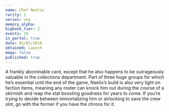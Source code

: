 ```yaml
---
name: Chef Neelix
rarity: 1
series: voy
memory_alpha:
bigbook_tier: 2
events: 16
in_portal: true
date: 01/01/2016
obtained: Launch
mega: false
published: true
---
```


A frankly abominable card, except that he also happens to be outrageously valuable in the collections department. Part of three huge groups for which he’s essential until the end of the game, Neelix’s build is also very light on faction items, meaning any roster can knock him out during the course of a skirmish and reap the stat boosting goodness for years to come. If you’re trying to decide between immortalizing him or airlocking to save the crew slot, go with the former if you have the chrons for it.
